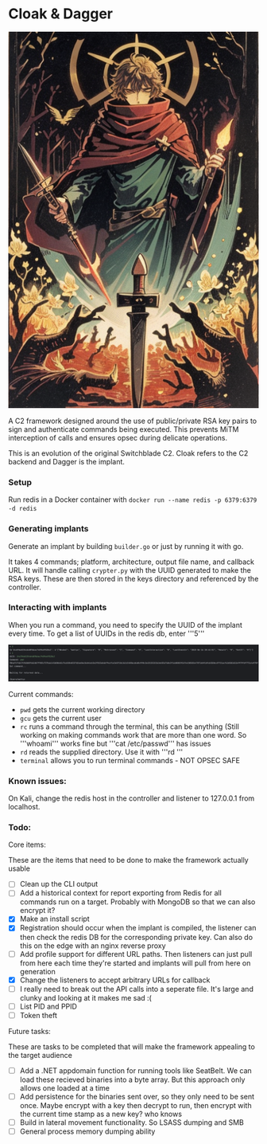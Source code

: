 # Cloak & Dagger

![logo](/img/guide/cnd8.png)

A C2 framework designed around the use of public/private RSA key pairs to sign and authenticate commands being executed. This prevents MiTM interception of calls and ensures opsec during delicate operations.

This is an evolution of the original Switchblade C2. Cloak refers to the C2 backend and Dagger is the implant.

### Setup

Run redis in a Docker container with ```docker run --name redis -p 6379:6379 -d redis```

### Generating implants

Generate an implant by building ```builder.go``` or just by running it with go.

It takes 4 commands; platform, architecture, output file name, and callback URL. It will handle calling ```crypter.py``` with the UUID generated to make the RSA keys. These are then stored in the keys directory and referenced by the controller.

### Interacting with implants

When you run a command, you need to specify the UUID of the implant every time. To get a list of UUIDs in the redis db, enter '''5'''

![example](/img/guide/example.png)

Current commands:
- ```pwd``` gets the current working directory
- ```gcu``` gets the current user
- ```rc``` runs a command through the terminal, this can be anything (Still working on making commands work that are more than one word. So '''whoami''' works fine but '''cat /etc/passwd''' has issues
- ```rd``` reads the supplied directory. Use it with '''rd <directory path>'''
- ```terminal``` allows you to run terminal commands - NOT OPSEC SAFE

### Known issues:
On Kali, change the redis host in the controller and listener to 127.0.0.1 from localhost.

### Todo: 

Core items:

These are the items that need to be done to make the framework actually usable
- [ ] Clean up the CLI output
- [ ] Add a historical context for report exporting from Redis for all commands run on a target. Probably with MongoDB so that we can also encrypt it?
- [x] Make an install script
- [x] Registration should occur when the implant is compiled, the listener can then check the redis DB for the corresponding private key. Can also do this on the edge with an nginx reverse proxy
- [ ] Add profile support for different URL paths. Then listeners can just pull from here each time they're started and implants will pull from here on generation
- [x] Change the listeners to accept arbitrary URLs for callback
- [ ] I really need to break out the API calls into a seperate file. It's large and clunky and looking at it makes me sad :(
- [ ] List PID and PPID
- [ ] Token theft

Future tasks:

These are tasks to be completed that will make the framework appealing to the target audience
- [ ] Add a .NET appdomain function for running tools like SeatBelt. We can load these recieved binaries into a byte array. But this approach only allows one loaded at a time
- [ ] Add persistence for the binaries sent over, so they only need to be sent once. Maybe encrypt with a key then decrypt to run, then encrypt with the current time stamp as a new key? who knows
- [ ] Build in lateral movement functionality. So LSASS dumping and SMB
- [ ] General process memory dumping ability
